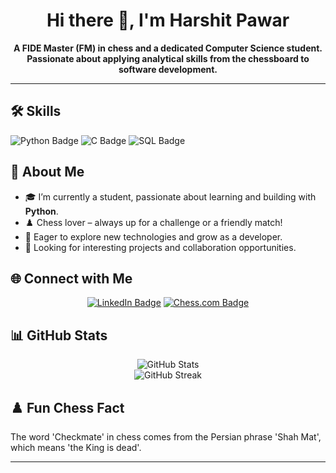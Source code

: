 <!-- Profile README for harshitpawar64 -->

<h1 align="center">Hi there 👋, I'm Harshit Pawar</h1>
<p align="center">
  <b>A FIDE Master (FM) in chess and a dedicated Computer Science student. Passionate about applying analytical skills from the chessboard to software development.</b>
</p>

---

## 🛠️ Skills

<p>
  <img src="https://img.shields.io/badge/Python-3776AB?style=for-the-badge&logo=python&logoColor=white" alt="Python Badge"/>
  <img src="https://img.shields.io/badge/C-00599C?style=for-the-badge&logo=c&logoColor=white" alt="C Badge"/>
  <img src="https://img.shields.io/badge/SQL-4479A1?style=for-the-badge&logo=sqlite&logoColor=white" alt="SQL Badge"/>
</p>

## 🚀 About Me

- 🎓 I’m currently a student, passionate about learning and building with **Python**.
- ♟️ Chess lover – always up for a challenge or a friendly match!
- 🌱 Eager to explore new technologies and grow as a developer.
- 👀 Looking for interesting projects and collaboration opportunities.

## 🌐 Connect with Me

<p align="center">
  <a href="https://www.linkedin.com/in/harshit-pawar-chess/"><img src="https://img.shields.io/badge/LinkedIn-0A66C2?style=for-the-badge&logo=linkedin&logoColor=white" alt="LinkedIn Badge"/></a>
  <a href="https://www.chess.com/member/YOUR_USERNAME_HERE"><img src="https://img.shields.io/badge/Chess.com-779556?style=for-the-badge&logo=chess.com&logoColor=white" alt="Chess.com Badge"/></a>
</p>

## 📊 GitHub Stats

<p align="center">
  <img src="https://github-readme-stats.vercel.app/api?username=harshitpawar64&show_icons=true&theme=radical" alt="GitHub Stats" />
  <br />
  <img src="https://github-readme-streak-stats.herokuapp.com/?user=harshitpawar64&theme=radical" alt="GitHub Streak" />
</p>

## ♟️ Fun Chess Fact

The word 'Checkmate' in chess comes from the Persian phrase 'Shah Mat', which means 'the King is dead'.

---
